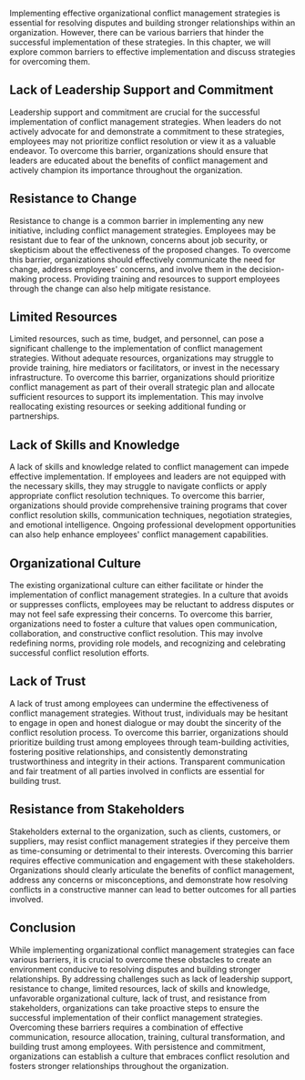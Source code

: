 
Implementing effective organizational conflict management strategies is essential for resolving disputes and building stronger relationships within an organization. However, there can be various barriers that hinder the successful implementation of these strategies. In this chapter, we will explore common barriers to effective implementation and discuss strategies for overcoming them.

## Lack of Leadership Support and Commitment

Leadership support and commitment are crucial for the successful implementation of conflict management strategies. When leaders do not actively advocate for and demonstrate a commitment to these strategies, employees may not prioritize conflict resolution or view it as a valuable endeavor. To overcome this barrier, organizations should ensure that leaders are educated about the benefits of conflict management and actively champion its importance throughout the organization.

## Resistance to Change

Resistance to change is a common barrier in implementing any new initiative, including conflict management strategies. Employees may be resistant due to fear of the unknown, concerns about job security, or skepticism about the effectiveness of the proposed changes. To overcome this barrier, organizations should effectively communicate the need for change, address employees' concerns, and involve them in the decision-making process. Providing training and resources to support employees through the change can also help mitigate resistance.

## Limited Resources

Limited resources, such as time, budget, and personnel, can pose a significant challenge to the implementation of conflict management strategies. Without adequate resources, organizations may struggle to provide training, hire mediators or facilitators, or invest in the necessary infrastructure. To overcome this barrier, organizations should prioritize conflict management as part of their overall strategic plan and allocate sufficient resources to support its implementation. This may involve reallocating existing resources or seeking additional funding or partnerships.

## Lack of Skills and Knowledge

A lack of skills and knowledge related to conflict management can impede effective implementation. If employees and leaders are not equipped with the necessary skills, they may struggle to navigate conflicts or apply appropriate conflict resolution techniques. To overcome this barrier, organizations should provide comprehensive training programs that cover conflict resolution skills, communication techniques, negotiation strategies, and emotional intelligence. Ongoing professional development opportunities can also help enhance employees' conflict management capabilities.

## Organizational Culture

The existing organizational culture can either facilitate or hinder the implementation of conflict management strategies. In a culture that avoids or suppresses conflicts, employees may be reluctant to address disputes or may not feel safe expressing their concerns. To overcome this barrier, organizations need to foster a culture that values open communication, collaboration, and constructive conflict resolution. This may involve redefining norms, providing role models, and recognizing and celebrating successful conflict resolution efforts.

## Lack of Trust

A lack of trust among employees can undermine the effectiveness of conflict management strategies. Without trust, individuals may be hesitant to engage in open and honest dialogue or may doubt the sincerity of the conflict resolution process. To overcome this barrier, organizations should prioritize building trust among employees through team-building activities, fostering positive relationships, and consistently demonstrating trustworthiness and integrity in their actions. Transparent communication and fair treatment of all parties involved in conflicts are essential for building trust.

## Resistance from Stakeholders

Stakeholders external to the organization, such as clients, customers, or suppliers, may resist conflict management strategies if they perceive them as time-consuming or detrimental to their interests. Overcoming this barrier requires effective communication and engagement with these stakeholders. Organizations should clearly articulate the benefits of conflict management, address any concerns or misconceptions, and demonstrate how resolving conflicts in a constructive manner can lead to better outcomes for all parties involved.

## Conclusion

While implementing organizational conflict management strategies can face various barriers, it is crucial to overcome these obstacles to create an environment conducive to resolving disputes and building stronger relationships. By addressing challenges such as lack of leadership support, resistance to change, limited resources, lack of skills and knowledge, unfavorable organizational culture, lack of trust, and resistance from stakeholders, organizations can take proactive steps to ensure the successful implementation of their conflict management strategies. Overcoming these barriers requires a combination of effective communication, resource allocation, training, cultural transformation, and building trust among employees. With persistence and commitment, organizations can establish a culture that embraces conflict resolution and fosters stronger relationships throughout the organization.
